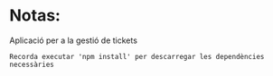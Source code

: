 # Notas:

Aplicació per a la gestió de tickets

```
Recorda executar 'npm install' per descarregar les dependències necessàries
```